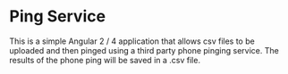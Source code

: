# Ping Service

This is a simple Angular 2 / 4 application that allows csv files to be uploaded and then pinged using a third party phone pinging service. The results of the phone ping will be saved in a .csv file. 